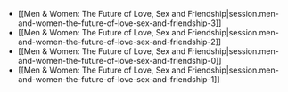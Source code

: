 
- [[Men & Women:  The Future of Love, Sex and Friendship|session.men-and-women-the-future-of-love-sex-and-friendship-3]]
- [[Men & Women:  The Future of Love, Sex and Friendship|session.men-and-women-the-future-of-love-sex-and-friendship-2]]
- [[Men & Women:  The Future of Love, Sex and Friendship|session.men-and-women-the-future-of-love-sex-and-friendship-0]]
- [[Men & Women:  The Future of Love, Sex and Friendship|session.men-and-women-the-future-of-love-sex-and-friendship-1]]
